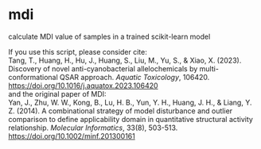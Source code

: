 # mdi
calculate MDI value of samples in a trained scikit-learn model

If you use this script, please consider cite:  
Tang, T., Huang, H., Hu, J., Huang, S., Liu, M., Yu, S., & Xiao, X. (2023). Discovery of novel anti-cyanobacterial allelochemicals by multi-conformational QSAR approach. *Aquatic Toxicology*, 106420. https://doi.org/10.1016/j.aquatox.2023.106420  
and the original paper of MDI:  
Yan, J., Zhu, W. W., Kong, B., Lu, H. B., Yun, Y. H., Huang, J. H., & Liang, Y. Z. (2014). A combinational strategy of model disturbance and outlier comparison to define applicability domain in quantitative structural activity relationship. *Molecular Informatics*, 33(8), 503-513. https://doi.org/10.1002/minf.201300161
